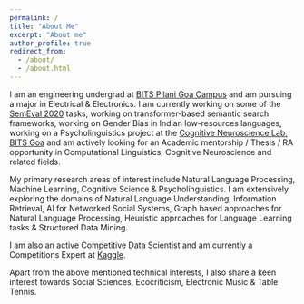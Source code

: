 ```yaml
---
permalink: /
title: "About Me"
excerpt: "About me"
author_profile: true
redirect_from: 
  - /about/
  - /about.html
---
```


I am an engineering undergrad at [BITS Pilani Goa Campus](https://www.bits-pilani.ac.in/Goa/) and am pursuing a major in Electrical & Electronics. I am currently working on some of the [SemEval 2020](http://alt.qcri.org/semeval2020/index.php?id=tasks) tasks,  working on transformer-based semantic search frameworks, working on Gender Bias in Indian low-resources languages, working on a Psycholinguistics project at the [Cognitive Neuroscience Lab, BITS Goa](http://bitscogneuro.com/) and am actively looking for an Academic mentorship / Thesis / RA opportunity in Computational Linguistics, Cognitive Neuroscience and related fields.

My primary research areas of interest include Natural Language Processing, Machine Learning, Cognitive Science & Psycholinguistics. I am extensively exploring the domains of Natural Language Understanding, Information Retrieval, AI for Networked Social Systems, Graph based approaches for Natural Language Processing, Heuristic approaches for Language Learning tasks & Structured Data Mining.

I am also an active Competitive Data Scientist and am currently a Competitions Expert at [Kaggle](https://www.kaggle.com/rajaswa).

Apart from the above mentioned technical interests, I also share a keen interest towards Social Sciences, Ecocriticism, Electronic Music & Table Tennis.


